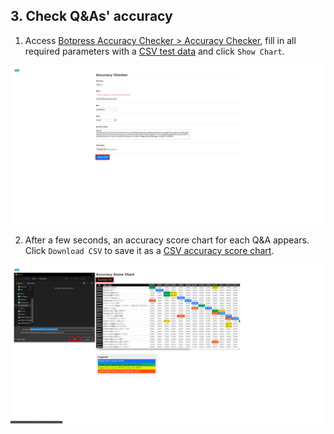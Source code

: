 ## 3. Check Q&As' accuracy

1. Access [Botpress Accuracy Checker > Accuracy Checker](https://botpress-accuracy-checker.herokuapp.com/accuracy-check/select), fill in all required parameters with a [CSV test data](../csv/test_data.csv) and click `Show Chart`.

![01_submit_params.jpg](./imgs/check_qnas_accuracy/01_submit_params.jpg)

2. After a few seconds, an accuracy score chart for each Q&A appears. Click `Download CSV` to save it as a [CSV accuracy score chart](../csv/accuracy_score_chart_20211130220255.csv).

![02_accuracy_score_chart_and_download_csv](./imgs/check_qnas_accuracy/02_accuracy_score_chart_and_download_csv.jpg)
